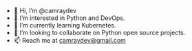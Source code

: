 - 👋 Hi, I’m @camraydev
- 👀 I’m interested in Python and DevOps.
- 🌱 I’m currently learning Kubernetes.
- 💞️ I’m looking to collaborate on Python open source projects.
- 📫 Reach me at camraydev@gmail.com
